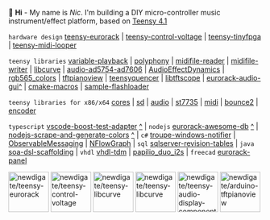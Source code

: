 👋 **Hi** - My name is *Nic*. I'm building a DIY micro-controller music instrument/effect platform, based on [Teensy 4.1](https://www.pjrc.com/store/teensy41.html)

```hardware design```
[teensy-eurorack](https://github.com/newdigate/teensy-eurorack)
|
[teensy-control-voltage](https://github.com/newdigate/teensy-control-voltage)
|
[teensy-tinyfpga](https://github.com/newdigate/teensy-tinyfpga)
|
[teensy-midi-looper](https://github.com/newdigate/teensy-midi-looper)

```teensy libraries``` 
[variable-playback](https://github.com/newdigate/teensy-variable-playback)
|
[polyphony](https://github.com/newdigate/teensy-polyphony)
|
[midifile-reader](https://github.com/newdigate/midi-smf-reader)
|
[midifile-writer](https://github.com/newdigate/midi-smf-writer)
|
[libcurve](https://github.com/newdigate/teensy-libcurve)
|
[audio-ad5754-ad7606](https://github.com/newdigate/teensy-audio-ad5754-ad7606)
|
[AudioEffectDynamics](https://github.com/newdigate/AudioEffectDynamics)
|
[rgb565_colors](https://github.com/newdigate/rgb565_colors)
|
[tftpianoview](https://github.com/newdigate/arduino-tftpianoview)
|
[teensyquencer](https://github.com/newdigate/teensy-quencer)
|
[libtftscope](https://github.com/newdigate/teensy-audio-libtftscope)
|
[eurorack-audio-gui](https://github.com/newdigate/teensy-eurorack-audio-gui/)[^](https://newdigate.github.io/teensy-eurorack-audio-gui)
|
[cmake-macros](https://github.com/newdigate/teensy-cmake-macros)
|
[sample-flashloader](https://github.com/newdigate/teensy-sample-flashloader)

```teensy libraries for x86/x64```
[cores](https://github.com/newdigate/teensy-x86-stubs)
|
[sd](https://github.com/newdigate/teensy-x86-sd-stubs)
|
[audio](https://github.com/newdigate/teensy-audio-x86-stubs)
|
[st7735](https://github.com/newdigate/teensy-st7735-linux-stubs)
|
[midi](https://github.com/newdigate/teensy-x86-midi-stubs)
|
[bounce2](https://github.com/newdigate/teensy-x86-bounce2-stubs)
|
[encoder](https://github.com/newdigate/teensy-x86-encoder-stubs)

```typescript```
[vscode-boost-test-adapter](https://github.com/newdigate/vscode-boost-test-adapter) [^](https://marketplace.visualstudio.com/items?itemName=NicNewdigate.boost-test-adapter-debug)
|
```nodejs``` 
[eurorack-awesome-db](https://github.com/newdigate/eurorack-awesome-db) [^](https://github.com/newdigate/eurorack-awesome)
|
[nodejs-scrape-and-generate-colors](https://github.com/newdigate/nodejs-scrape-and-generate-colors) [^](https://github.com/newdigate/rgb565_colors)
|
```c#```
[troupe-windows-notifier](https://github.com/newdigate/troupe-windows-notifier)
|
[ObservableMessaging](https://github.com/newdigate/ObservableMessaging)
|
[NFlowGraph](https://github.com/newdigate/NFlowGraph)
|
```sql```
[sqlserver-revision-tables](https://github.com/newdigate/sqlserver-revision-tables)
|
```java```
[soa-dsl-scaffolding](https://github.com/newdigate/soa-dsl-scaffolding)
|
```vhdl```
[vhdl-tdm](https://github.com/newdigate/vhdl-tdm)
|
[papilio_duo_i2s](https://github.com/newdigate/papilio_duo_i2s)
|
```freecad```
[eurorack-panel](https://github.com/newdigate/freecad-eurorack-panel)

<a href='///github.com/newdigate/teensy-eurorack'><img src='https://github.com/newdigate/teensy-eurorack/raw/master/hardware/images/teensy-eurorack.svg' height='80px' title='newdigate/teensy-eurorack'/></a>       <a href='///github.com/newdigate/teensy-control-voltage'><img src='https://github.com/newdigate/teensy-control-voltage/raw/master/docs/teensy-control-voltage.svg' height='80px' title='newdigate/teensy-control-voltage'/></a>         <a href='///github.com/newdigate/teensy-libcurve'><img src='https://github.com/newdigate/teensy-libcurve/raw/main/docs/curves.gif' height='80px' title='newdigate/teensy-libcurve'/></a>     <a href='///github.com/newdigate/teensy-libcurve'><img src='https://github.com/newdigate/teensy-libcurve/raw/main/docs/curves-heart.gif' height='80px' title='newdigate/teensy-libcurve'/></a>       <a href='///github.com/newdigate/teensy-audio-display-components'><img src='https://github.com/newdigate/teensy-audio-display-components/raw/main/docs/multiple_example.gif' height='80px' title='newdigate/teensy-audio-display-components'/></a>        <a href='///github.com/newdigate/arduino-tftpianoview'><img src='https://github.com/newdigate/arduino-tftpianoview/raw/master/docs/arduino-tftpianoview.gif' height='80px' title='newdigate/arduino-tftpianoview'/></a>
